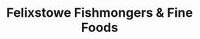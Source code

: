 ---
title: "Felixstowe Fishmongers & Fine Foods"
url: /felixstowe/felixstowe-fishmongers-und-fine-foods/
shop: Fisch
---
